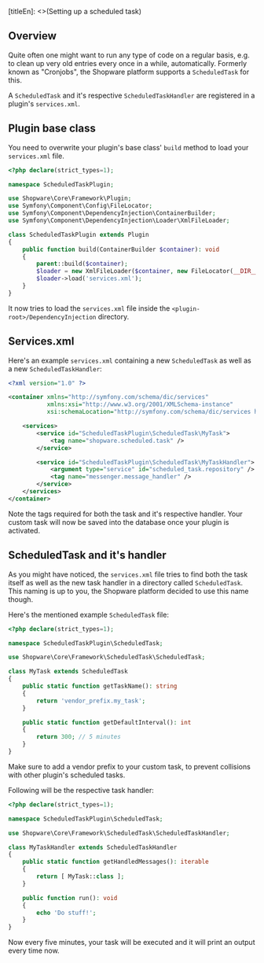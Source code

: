 [titleEn]: <>(Setting up a scheduled task)

## Overview

Quite often one might want to run any type of code on a regular basis, e.g. to clean up very old entries
every once in a while, automatically.
Formerly known as "Cronjobs", the Shopware platform supports a `ScheduledTask` for this.

A `ScheduledTask` and it's respective `ScheduledTaskHandler` are registered in a plugin's `services.xml`.

## Plugin base class

You need to overwrite your plugin's base class' `build` method to load your `services.xml` file.

```php
<?php declare(strict_types=1);

namespace ScheduledTaskPlugin;

use Shopware\Core\Framework\Plugin;
use Symfony\Component\Config\FileLocator;
use Symfony\Component\DependencyInjection\ContainerBuilder;
use Symfony\Component\DependencyInjection\Loader\XmlFileLoader;

class ScheduledTaskPlugin extends Plugin
{
    public function build(ContainerBuilder $container): void
    {
        parent::build($container);
        $loader = new XmlFileLoader($container, new FileLocator(__DIR__ . '/DependencyInjection/'));
        $loader->load('services.xml');
    }
}
```

It now tries to load the `services.xml` file inside the `<plugin-root>/DependencyInjection` directory.

## Services.xml

Here's an example `services.xml` containing a new `ScheduledTask` as well as a new `ScheduledTaskHandler`:

```xml
<?xml version="1.0" ?>

<container xmlns="http://symfony.com/schema/dic/services"
           xmlns:xsi="http://www.w3.org/2001/XMLSchema-instance"
           xsi:schemaLocation="http://symfony.com/schema/dic/services http://symfony.com/schema/dic/services/services-1.0.xsd">

    <services>
        <service id="ScheduledTaskPlugin\ScheduledTask\MyTask">
            <tag name="shopware.scheduled.task" />
        </service>

        <service id="ScheduledTaskPlugin\ScheduledTask\MyTaskHandler">
            <argument type="service" id="scheduled_task.repository" />
            <tag name="messenger.message_handler" />
        </service>
    </services>
</container>
```

Note the tags required for both the task and it's respective handler.
Your custom task will now be saved into the database once your plugin is activated.

## ScheduledTask and it's handler

As you might have noticed, the `services.xml` file tries to find both the task itself as well as the new task handler in
a directory called `ScheduledTask`.
This naming is up to you, the Shopware platform decided to use this name though.

Here's the mentioned example `ScheduledTask` file:
```php
<?php declare(strict_types=1);

namespace ScheduledTaskPlugin\ScheduledTask;

use Shopware\Core\Framework\ScheduledTask\ScheduledTask;

class MyTask extends ScheduledTask
{
    public static function getTaskName(): string
    {
        return 'vendor_prefix.my_task';
    }

    public static function getDefaultInterval(): int
    {
        return 300; // 5 minutes
    }
}
```

Make sure to add a vendor prefix to your custom task, to prevent collisions with other plugin's scheduled tasks.

Following will be the respective task handler:
```php
<?php declare(strict_types=1);

namespace ScheduledTaskPlugin\ScheduledTask;

use Shopware\Core\Framework\ScheduledTask\ScheduledTaskHandler;

class MyTaskHandler extends ScheduledTaskHandler
{
    public static function getHandledMessages(): iterable
    {
        return [ MyTask::class ];
    }

    public function run(): void
    {
        echo 'Do stuff!';
    }
}
```

Now every five minutes, your task will be executed and it will print an output every time now.